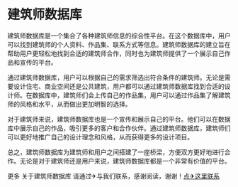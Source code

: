 # 建筑师数据库

建筑师数据库是一个集合了各种建筑师信息的综合性平台。在这个数据库中，用户可以找到建筑师的个人资料、作品集、联系方式等信息。建筑师数据库的建立旨在帮助用户更轻松地找到合适的建筑师合作，同时也为建筑师提供了一个展示自己作品和宣传的平台。

通过建筑师数据库，用户可以根据自己的需求筛选出符合条件的建筑师。无论是需要设计住宅、商业空间还是公共建筑，用户都可以通过建筑师数据库找到合适的设计师。在数据库中，建筑师们会上传自己的作品集，用户可以通过作品集了解建筑师的风格和水平，从而做出更加明智的选择。

对于建筑师来说，建筑师数据库也是一个宣传和展示自己的平台。他们可以在数据库中展示自己的作品，吸引更多的客户和合作伙伴。通过建筑师数据库，建筑师们可以更好地推广自己的设计理念和风格，从而获得更多的设计项目。

总之，建筑师数据库为建筑师和用户之间搭建了一座桥梁，方便双方更好地进行合作。无论是对于建筑师还是用户来说，建筑师数据库都是一个非常有价值的平台。

更多 关于建筑师数据库 请通过✈与我们联系，感谢阅读，谢谢！[点✈这里联系](https://gg.k02.cc)